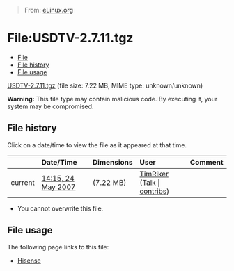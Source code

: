 > From: [eLinux.org](http://eLinux.org/File:USDTV-2.7.11.tgz "http://eLinux.org/File:USDTV-2.7.11.tgz")


# File:USDTV-2.7.11.tgz



-   [File](#file)
-   [File history](#filehistory)
-   [File usage](#filelinks)

[USDTV-2.7.11.tgz](http://eLinux.org/images/f/ff/USDTV-2.7.11.tgz "USDTV-2.7.11.tgz")
‎(file size: 7.22 MB, MIME type: unknown/unknown)

**Warning:** This file type may contain malicious code. By executing it,
your system may be compromised.

## File history

Click on a date/time to view the file as it appeared at that time.

<table>
<thead>
<tr class="header">
<th align="left"></th>
<th align="left">Date/Time</th>
<th align="left">Dimensions</th>
<th align="left">User</th>
<th align="left">Comment</th>
</tr>
</thead>
<tbody>
<tr class="odd">
<td align="left">current</td>
<td align="left"><a href="http://elinux.org/images/f/ff/USDTV-2.7.11.tgz">14:15, 24 May 2007</a></td>
<td align="left">(7.22 MB)</td>
<td align="left"><a href="http://elinux.org/User:TimRiker" title="User:TimRiker">TimRiker</a> (<a href="http://elinux.org/User_talk:TimRiker" title="User talk:TimRiker">Talk</a> | <a href="http://elinux.org/Special:Contributions/TimRiker" title="Special:Contributions/TimRiker">contribs</a>)</td>
<td align="left"></td>
</tr>
</tbody>
</table>

-   You cannot overwrite this file.

## File usage

The following page links to this file:

-   [Hisense](http://eLinux.org/Hisense "Hisense")



